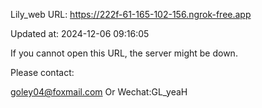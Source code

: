 Lily_web URL: https://222f-61-165-102-156.ngrok-free.app

Updated at: 2024-12-06 09:16:05

If you cannot open this URL, the server might be down.

Please contact: 

goley04@foxmail.com Or Wechat:GL_yeaH